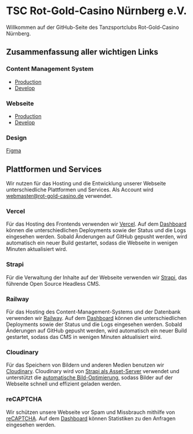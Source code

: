 # TSC Rot-Gold-Casino Nürnberg e.V.

Willkommen auf der GitHub-Seite des Tanzsportclubs Rot-Gold-Casino Nürnberg.

## Zusammenfassung aller wichtigen Links

### Content Management System
- [Production](https://rgc-cms.up.railway.app/admin/)
- [Develop](https://rgc-cms-develop.up.railway.app/admin/)

### Webseite
- [Production](https://rgc-website.vercel.app/)
- [Develop](https://develop.rot-gold-casino.de/)

### Design
[Figma](https://www.figma.com/file/KhKd8CuLWBKf6eTQuswQWf/RGC-Website-Design)

## Plattformen und Services
Wir nutzen für das Hosting und die Entwicklung unserer Webseite unterschiedliche Plattformen und Services.
Als Account wird webmaster@rot-gold-casino.de verwendet.

### Vercel
Für das Hosting des Frontends verwenden wir [Vercel](https://vercel.com/).
Auf dem [Dashboard](https://vercel.com/tsc-rot-gold-casino-nuernberg/rgc-website) können die unterschiedlichen Deployments sowie der Status und die Logs eingesehen werden.
Sobald Änderungen auf GitHub gepusht werden, wird automatisch ein neuer Build gestartet, sodass die Webseite in wenigen Minuten aktualisiert wird.

### Strapi
Für die Verwaltung der Inhalte auf der Webseite verwenden wir [Strapi](https://strapi.io/), das führende Open Source Headless CMS.

### Railway
Für das Hosting des Content-Management-Systems und der Datenbank verwenden wir [Railway](https://railway.app/).
Auf dem [Dashboard](https://railway.app/dashboard) können die unterschiedlichen Deployments sowie der Status und die Logs eingesehen werden.
Sobald Änderungen auf GitHub gepusht werden, wird automatisch ein neuer Build gestartet, sodass das CMS in wenigen Minuten aktualisiert wird.

### Cloudinary
Für das Speichern von Bildern und anderen Medien benutzen wir [Cloudinary](https://cloudinary.com/).
Cloudinary wird von [Strapi als Asset-Server](https://docs.strapi.io/dev-docs/plugins/upload) verwendet und unterstützt die [automatische Bild-Optimierung](https://nextjs.org/docs/app/building-your-application/optimizing/images), sodass Bilder auf der Webseite schnell und effizient geladen werden.

### reCAPTCHA
Wir schützen unsere Webseite vor Spam und Missbrauch mithilfe von [reCAPTCHA](https://www.google.com/recaptcha/about/).
Auf dem [Dashboard](https://www.google.com/recaptcha/admin/site/697230498?hl=de) können Statistiken zu den Anfragen eingesehen werden.
